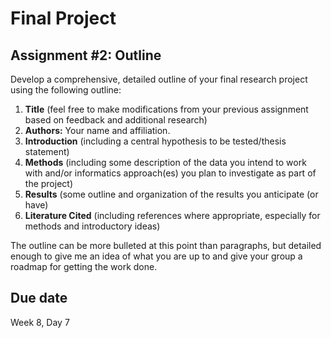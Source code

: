 # Final Project 
## Assignment #2: Outline

Develop a comprehensive, detailed outline of your final research project using the following outline:

1. **Title** (feel free to make modifications from your previous assignment based on feedback and additional research)
2. **Authors:** Your name and affiliation.
3. **Introduction** (including a central hypothesis to be tested/thesis statement)
4. **Methods** (including some description of the data you intend to work with and/or informatics approach(es) you plan to investigate as part of the project)
5. **Results** (some outline and organization of the results you anticipate (or have)
6. **Literature Cited** (including references where appropriate, especially for methods and introductory ideas)

The outline can be more bulleted at this point than paragraphs, but detailed enough to give me an idea of what you are up to and give your group a roadmap for getting the work done. 

## Due date
Week 8, Day 7